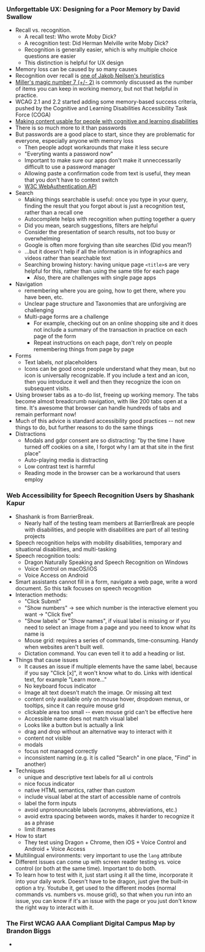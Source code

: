 ### Unforgettable UX: Designing for a Poor Memory by David Swallow

* Recall vs. recognition.
  * A recall test: Who wrote Moby Dick?
  * A recognition test: Did Herman Melville write Moby Dick?
  * Recognition is generally easier, which is why multiple choice questions are easier
  * This distinction is helpful for UX design
* Memory loss can be caused by so many causes
* Recognition over recall is [one of Jakob Neilsen's heuristics](https://www.nngroup.com/articles/ten-usability-heuristics/)
* [Miller's magic number 7 (+/- 2)](https://en.wikipedia.org/wiki/The_Magical_Number_Seven,_Plus_or_Minus_Two) is commonly discussed as the number of items you can keep in working memory, but not that helpful in practice.
* WCAG 2.1 and 2.2 started adding some memory-based success criteria, pushed by the Cognitive and Learning Disabilities Accessibility Task Force (COGA)
* [Making content usable for people with cognitive and learning disabilities](https://www.w3.org/TR/coga-usable/)
* There is so much more to it than passwords
* But passwords are a good place to start, since they are problematic for everyone, especially anyone with memory loss
  * Then people adopt workarounds that make it less secure
  * "Everyting wants a password now"
  * Important to make sure our apps don't make it unneccessarily difficult to use a password manager
  * Allowing paste a confirmation code from text is useful, they mean that you don't have to context switch
  * [W3C WebAuthentication API](https://www.w3.org/TR/webauthn-2/)
* Search
  * Making things searchable is useful: once you type in your query, finding the result that you forgot about is just a recognition test, rather than a recall one
  * Autocomplete helps with recognition when putting together a query
  * Did you mean, search suggestions, filters are helpful
  * Consider the presentation of search results, not too busy or overwhelming
  * Google is often more forgiving than site searches (Did you mean?)
  * ...but it doesn't help if all the information is in infographics and videos rather than searchable text
  * Searching browing history: having unique page `<title>`s are very helpful for this, rather than using the same title for each page
    * Also, there are challenges with single page apps
* Navigation
  * remembering where you are going, how to get there, where you have been, etc.
  * Unclear page structure and Taxonomies that are unforgiving are challenging
  * Multi-page forms are a challenge
    * For example, checking out on an online shopping site and it does not include a summary of the transaction in practice on each page of the form
    * Repeat instructions on each page, don't rely on people remembering things from page by page
* Forms
  * Text labels, *not* placeholders
  * Icons can be good once people understand what they mean, but no icon is universally recognizable.  If you include a text and an icon, then you introduce it well and then they recognize the icon on subsequent visits.
* Using browser tabs as a to-do list, freeing up working memory.  The tabs become almost breadcrumb navigation, with like 200 tabs open at a time.  It's awesome that browser can handle hundreds of tabs and remain performant now!
* Much of this advice is standard accessibility good practices -- not new things to do, but further reasons to do the same things
* Distractions
  * Modals and gdpr consent are so distracting: "by the time I have turned off cookies on a site, I forgot why I am at that site in the first place"
  * Auto-playing media is distracting
  * Low contrast text is harmful
  * Reading mode in the browser can be a workaround that users employ


### Web Accessibility for Speech Recognition Users by Shashank Kapur

* Shashank is from BarrierBreak.
   * Nearly half of the testing team members at BarrierBreak are people with disabilities, and people with disabilities are part of all testing projects
* Speech recognition helps with mobility disabilities, temporary and situational disabilities, and multi-tasking
* Speech recognition tools:
  * Dragon Naturally Speaking and Speech Recognition on Windows
  * Voice Control on macOS/iOS
  * Voice Access on Android
* Smart assistants cannot fill in a form, navigate a web page, write a word document.  So this talk focuses on speech recognition
* Interaction methods:
  * "Click Submit"
  * "Show numbers" -> see which number is the interactive element you want -> "Click five"
  * "Show labels" or "Show names", if visual label is missing or if you need to select an image from a page and you need to know what its name is
  * Mouse grid: requires a series of commands, time-consuming.  Handy when websites aren't built well.
  * Dictation command.  You can even tell it to add a heading or list.
* Things that cause issues
  * It causes an issue if multiple elements have the same label, because if you say "Click [x]", it won't know what to do.  Links with identical text, for example "Learn more..."
  * No keyboard focus indicator
  * Image alt text doesn't match the image.  Or missing alt text
  * content only available only on mouse hover, dropdown menus, or tooltips, since it can require mouse grid
  * clickable area too small -- even mouse grid can't be effective here
  * Accessible name does not match visual label
  * Looks like a button but is actually a link
  * drag and drop without an alternative way to interact with it
  * content not visible
  * modals
  * focus not managed correctly
  * inconsistent naming (e.g. it is called "Search" in one place, "Find" in another)
* Techniques
  * unique and descriptive text labels for all ui controls
  * nice focus indicator
  * native HTML semantics, rather than custom
  * include visual label at the start of accessible name of controls
  * label the form inputs
  * avoid unpronouncable labels (acronyms, abbreviations, etc.)
  * avoid extra spacing between words, makes it harder to recognize it as a phrase
  * limit iframes
* How to start
  * They test using Dragon + Chrome, then iOS + Voice Control and Android + Voice Access
* Multilingual environments: very important to use the `lang` attribute
* Different issues can come up with screen reader testing vs. voice control (or both at the same time).  Important to do both.
* To learn how to test with it, just start using it all the time, incorporate it into your daily work.  Doesn't have to be dragon, just give the built-in option a try.  Youtube it, get used to the different modes (normal commands vs. numbers vs. mouse grid), so that when you run into an issue, you can know if it's an issue with the page or you just don't know the right way to interact with it.

### The First WCAG AAA Compliant Digital Campus Map by Brandon Biggs

* 

